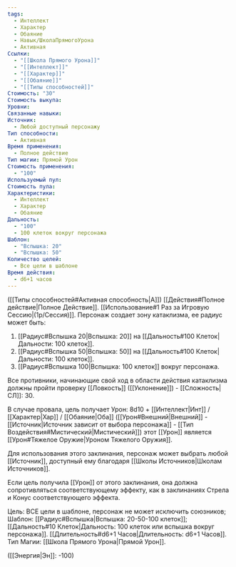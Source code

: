 ```yaml
---
tags:
  - Интеллект
  - Характер
  - Обаяние
  - Навык/ШколаПрямогоУрона
  - Активная
Ссылки:
  - "[[Школа Прямого Урона]]"
  - "[[Интеллект]]"
  - "[[Характер]]"
  - "[[Обаяние]]"
  - "[[Типы способностей]]"
Стоимость: "30"
Стоимость выкупа: 
Уровни: 
Связанные навыки: 
Источник:
  - Любой доступный персонажу
Тип способности:
  - Активная
Время применения:
  - Полное действие
Тип магии: Прямой Урон
Стоимость применения:
  - "100"
Используемый пул: 
Стоимость пула: 
Характеристики:
  - Интеллект
  - Характер
  - Обаяние
Дальность:
  - "100"
  - 100 клеток вокруг персонажа
Шаблон:
  - "Вспышка: 20"
  - "Вспышка: 50"
Количество целей:
  - Все цели в шаблоне
Время действия:
  - d6+1 часов
---
```

([[Типы способностей#Активная способность|А]]) [[Действия#Полное действие|Полное Действие]]. [[Использование#1 Раз за Игровую Сессию|(1р/Сессия)]]. Персонаж создает зону катаклизма, ее радиус может быть: 

1. [[Радиус#Вспышка 20|Вспышка: 20]] на [[Дальность#100 Клеток|Дальности: 100 клеток]].
2. [[Радиус#Вспышка 50|Вспышка: 50]] на [[Дальность#100 Клеток|Дальности: 100 клеток]].
3. [[Радиус#Вспышка 100|Вспышка: 100 клеток]] вокруг персонажа. 

Все противники, начинающие свой ход в области действия катаклизма должны пройти проверку [[Ловкость]] ([[Уклонение]]) - [[Сложность|СЛ]]: 30.

В случае провала, цель получает Урон: 8d10 + [[Интеллект|Инт]] / [[Характер|Хар]] / [[Обаяние|Оба]] ([[Урон#Внешний|Внешний]] - [[Источник|Источник зависит от выбора персонажа]] - [[Тип Воздействия#Мистический|Мистический]]) этот [[Урон]] является [[Урон#Тяжелое Оружие|Уроном Тяжелого Оружия]]. 

Для использования этого заклинания, персонаж может выбрать любой [[Источник]], доступный ему благодаря [[Школы Источников|Школам Источников]].

Если цель получила [[Урон]] от этого заклинания, она должна сопротивляться соответствующему эффекту, как в заклинаниях Стрела и Конус соответствующего эффекта.

Цель: ВСЕ цели в шаблоне, персонаж не может исключить союзников; Шаблон: [[Радиус#Вспышка|Вспышка: 20-50-100 клеток]]; [[Дальность#10 Клеток|Дальность: 100 клеток или вспышка вокруг персонажа]]. [[Длительность#d6+1 Часов|Длительность: d6+1 Часов]]. Тип Магии: [[Школа Прямого Урона|Прямой Урон]].

([[Энергия|Эн]]: -100)